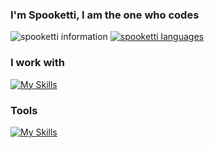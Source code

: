 ### I'm Spooketti, I am the one who codes
![spooketti information](https://github-readme-stats.vercel.app/api?username=spooketti&theme=dark&show_icons=true)
[![spooketti languages](https://github-readme-stats-git-masterrstaa-rickstaa.vercel.app/api/top-langs/?username=spooketti&theme=dark)](https://github.com/spooketti/github-readme-stats)
<!--
**spooketti/spooketti** is a ✨ _special_ ✨ repository because its `README.md` (this file) appears on your GitHub profile.

Here are some ideas to get you started:

- 🔭 I’m currently working on ...
- 🌱 I’m currently learning ...
- 👯 I’m looking to collaborate on ...
- 🤔 I’m looking for help with ...
- 💬 Ask me about ...
- 📫 How to reach me: ...
- 😄 Pronouns: ...
- ⚡ Fun fact: ...
-->
### I work with
[![My Skills](https://skillicons.dev/icons?i=js,html,css,python,java)](https://skillicons.dev)
### Tools
[![My Skills](https://skillicons.dev/icons?i=arduino,blender,firebase,git,github,replit,vscode)](https://skillicons.dev)
